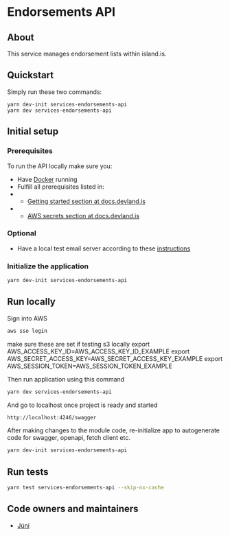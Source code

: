 # Endorsements API

## About

This service manages endorsement lists within island.is.

## Quickstart

Simply run these two commands:

```
yarn dev-init services-endorsements-api
yarn dev services-endorsements-api
```

## Initial setup

### Prerequisites

To run the API locally make sure you:

- Have [Docker](https://www.docker.com/products/docker-desktop) running
- Fulfill all prerequisites listed in:
- - [Getting started section at docs.devland.is](https://docs.devland.is/)
- - [AWS secrets section at docs.devland.is](https://docs.devland.is/repository/)

### Optional

- Have a local test email server according to these [instructions](https://docs.devland.is/libs/email-service)

### Initialize the application

```bash
yarn dev-init services-endorsements-api
```

## Run locally

Sign into AWS

```bash
aws sso login

```

make sure these are set if testing s3 locally
export AWS_ACCESS_KEY_ID=AWS_ACCESS_KEY_ID_EXAMPLE
export AWS_SECRET_ACCESS_KEY=AWS_SECRET_ACCESS_KEY_EXAMPLE
export AWS_SESSION_TOKEN=AWS_SESSION_TOKEN_EXAMPLE

Then run application using this command

```bash
yarn dev services-endorsements-api
```

And go to localhost once project is ready and started

```bash
http://localhost:4246/swagger
```

After making changes to the module code, re-initialize app to autogenerate code for swagger, openapi, fetch client etc.

```bash
yarn dev-init services-endorsements-api
```

## Run tests

```bash
yarn test services-endorsements-api --skip-nx-cache
```

## Code owners and maintainers

- [Júní](https://github.com/orgs/island-is/teams/juni/members)
